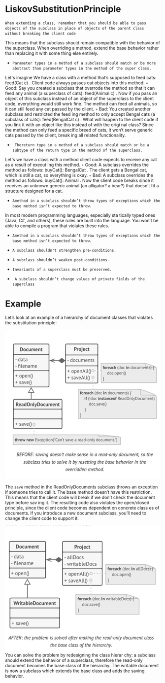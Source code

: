 # LiskovSubstitutionPrinciple

 `When extending a class, remember that you should be
 able to pass objects of the subclass in place of objects of
 the parent class without breaking the client code`

 This means that the subclass should remain compatible with
 the behavior of the superclass. When overriding a method,
 extend the base behavior rather than replacing it with some
 thing else entirely.
  * `Parameter types in a method of a subclass should match or be
 more abstract than parameter types in the method of the super
class.` 

 Let's imagine We have a class with a method that’s supposed to feed
 cats:
 feed(Cat c) . Client code always passes cat objects
 into this method.
 ◦ Good: Say you created a subclass that overrode the method
 so that it can feed any animal (a superclass of cats):
 feed(Animal c) . Now if you pass an object of this subclass
 instead of an object of the superclass to the client code,
 everything would still work fine. The method can feed all
 animals, so it can still feed any cat passed by the client.
 ◦ Bad: You created another subclass and restricted the feed
ing method to only accept Bengal cats (a subclass of cats):
 feed(BengalCat c) . What will happen to the client code if
 you link it with an object like this instead of with the origi
nal class? Since the method can only feed a specific breed of
 cats, it won’t serve generic cats passed by the client, break
ing all related functionality.

* ` Thereturn type in a method of a subclass should match or be
 a subtype of the return type in the method of the superclass.`

 Let's we have a class with a method
 client code expects to receive any cat as a result of execut
ing this method.
 ◦ Good: A subclass overrides the method as follows:
 buyCat(): BengalCat . The client gets a Bengal cat, which
 is still a cat, so everything is okay.
 ◦ Bad: A subclass overrides the method as follows:
 buyCat(): Animal . Now the client code breaks since it
 receives an unknown generic animal (an alligator? a bear?)
 that doesn’t fit a structure designed for a cat.

 * `Amethod in a subclass shouldn’t throw types of exceptions
 which the base method isn’t expected to throw.`

In most modern programming languages, especially sta
tically typed ones (Java, C#, and others), these rules are
built into the language. You won’t be able to compile a
program that violates these rules.

* `Amethod in a subclass shouldn’t throw types of exceptions
  which the base method isn’t expected to throw. `

* `A subclass shouldn't strengthen pre-conditions.`

* `A subclass shouldn’t weaken post-conditions. `

* ` Invariants of a superclass must be preserved. `
* ` A subclass shouldn’t change values of private fields of the
 superclass`

# Example
 Let’s look at an example of a hierarchy of document classes
 that violates the substitution principle:

  ![example](LiskovSubstitutionPrinciple/Assets/images/example.png)

   The `save` method in the ReadOnlyDocuments subclass throws an exception if someone tries to call it. The base method doesn’t have this restriction. This means that the client code
 will break if we don’t check the document type before sav
ing it.
 The resulting code also violates the open/closed principle,
 since the client code becomes dependent on concrete class
es of documents. If you introduce a new document subclass,
 you’ll need to change the client code to support it.

 ![example](LiskovSubstitutionPrinciple/Assets/images/example2.png)
You can solve the problem by redesigning the class hierar
chy: a subclass should extend the behavior of a superclass,
 therefore the read-only document becomes the base class of
 the hierarchy. The writable document is now a subclass which
 extends the base class and adds the saving behavior.

